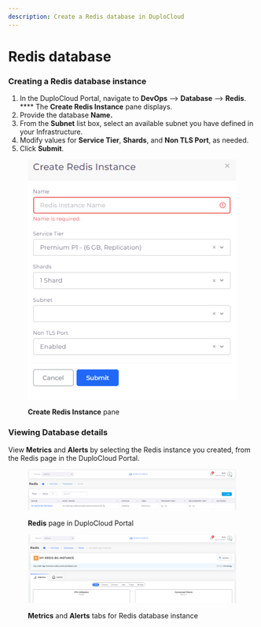 ```yaml
---
description: Create a Redis database in DuploCloud
---
```


# Redis database

### Creating a Redis database instance

1. In the DuploCloud Portal, navigate to **DevOps** --> **Database** --> **Redis**. **** The **Create Redis Instance** pane displays.
2. Provide the database **Name.**
3. From the **Subnet** list box, select an available subnet you have defined in your Infrastructure.&#x20;
4. Modify values for **Service Tier**, **Shards**, and **Non TLS Port**, as needed.
5. Click **Submit**.

<figure><img src="../../../.gitbook/assets/Azure_Redis.png" alt=""><figcaption><p><strong>Create Redis Instance</strong> pane</p></figcaption></figure>

### Viewing Database details

View **Metrics** and **Alerts** by selecting the Redis instance you created, from the Redis page in the DuploCloud Portal.

<figure><img src="../../../.gitbook/assets/Azure_Redis_details2.png" alt=""><figcaption><p><strong>Redis</strong> page in DuploCloud Portal</p></figcaption></figure>

<figure><img src="../../../.gitbook/assets/Azure_Redis_details.png" alt=""><figcaption><p><strong>Metrics</strong> and <strong>Alerts</strong> tabs for Redis database instance</p></figcaption></figure>
